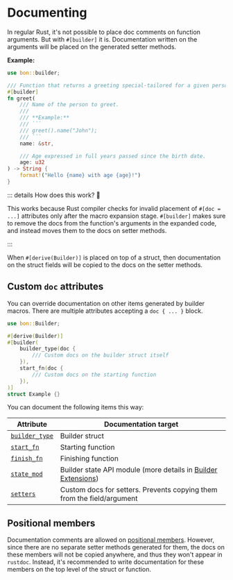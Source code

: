 # Documenting

In regular Rust, it's not possible to place doc comments on function arguments. But with `#[builder]` it is. Documentation written on the arguments will be placed on the generated setter methods.

**Example:**

```rust
use bon::builder;

/// Function that returns a greeting special-tailored for a given person
#[builder]
fn greet(
    /// Name of the person to greet.
    ///
    /// **Example:**
    /// ```
    /// greet().name("John");
    /// ```
    name: &str,

    /// Age expressed in full years passed since the birth date.
    age: u32
) -> String {
    format!("Hello {name} with age {age}!")
}
```

::: details How does this work? 🤔

This works because Rust compiler checks for invalid placement of `#[doc = ...]` attributes only after the macro expansion stage. `#[builder]` makes sure to remove the docs from the function's arguments in the expanded code, and instead moves them to the docs on setter methods.

:::

When `#[derive(Builder)]` is placed on top of a struct, then documentation on the struct fields will be copied to the docs on the setter methods.

## Custom `doc` attributes

You can override documentation on other items generated by builder macros. There are multiple attributes accepting a `doc { ... }` block.

```rust
use bon::Builder;

#[derive(Builder)]
#[builder(
    builder_type(doc {
        /// Custom docs on the builder struct itself
    }),
    start_fn(doc {
        /// Custom docs on the starting function
    }),
)]
struct Example {}
```

You can document the following items this way:

| Attribute                                                              | Documentation target
|------------------------------------------------------------------------|----------------------
| [`builder_type`](../../reference/builder/top-level/builder_type#doc)   | Builder struct
| [`start_fn`](../../reference/builder/top-level/start_fn#doc)           | Starting function
| [`finish_fn`](../../reference/builder/top-level/finish_fn#doc)         | Finishing function
| [`state_mod`](../../reference/builder/top-level/state_mod#doc)      | Builder state API module (more details in [Builder Extensions](../advanced/builder-extensions))
| [`setters`](../../reference/builder/member/setters#doc)                | Custom docs for setters. Prevents copying them from the field/argument



## Positional members

Documentation comments are allowed on [positional members](./positional-members). However, since there are no separate setter methods generated for them, the docs on these members will not be copied anywhere, and thus they won't appear in `rustdoc`. Instead, it's recommended to write documentation for these members on the top level of the struct or function.
